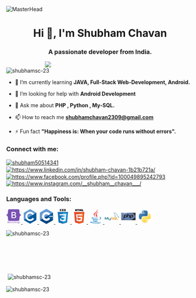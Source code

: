 ![MasterHead](https://thumbs.gfycat.com/BetterHandmadeGull-size_restricted.gif)

<h1 align="center">Hi 👋, I'm Shubham Chavan</h1>
<h3 align="center">A passionate developer from India.</h3>

<img align="right" width="400px" src="https://user-images.githubusercontent.com/55389276/140866485-8fb1c876-9a8f-4d6a-98dc-08c4981eaf70.gif"></img>

<p align="left"> <img src="https://komarev.com/ghpvc/?username=shubhamsc-23&label=Profile%20views&color=0e75b6&style=flat" alt="shubhamsc-23" /> </p>

- 🌱 I’m currently learning **JAVA, Full-Stack Web-Development, Android.**

- 🤝 I’m looking for help with **Android Development**

- 💬 Ask me about **PHP , Python , My-SQL.**

- 📫 How to reach me **shubhamchavan2309@gmail.com**

- ⚡ Fun fact **"Happiness is: When your code runs without errors".**



<h3 align="left">Connect with me:</h3>
<p align="left">
<a href="https://twitter.com/shubham50514341" target="blank"><img align="center" src="https://raw.githubusercontent.com/rahuldkjain/github-profile-readme-generator/master/src/images/icons/Social/twitter.svg" alt="shubham50514341" height="30" width="40" /></a>
<a href="https://www.linkedin.com/in/shubham-chavan-1b21b721a/" target="blank"><img align="center" src="https://raw.githubusercontent.com/rahuldkjain/github-profile-readme-generator/master/src/images/icons/Social/linked-in-alt.svg" alt="https://www.linkedin.com/in/shubham-chavan-1b21b721a/" height="30" width="40" /></a>
<a href="https://fb.com/https://www.facebook.com/profile.php?id=100049895242793" target="blank"><img align="center" src="https://raw.githubusercontent.com/rahuldkjain/github-profile-readme-generator/master/src/images/icons/Social/facebook.svg" alt="https://www.facebook.com/profile.php?id=100049895242793" height="30" width="40" /></a>
<a href="https://instagram.com/https://www.instagram.com/__shubham__chavan___/" target="blank"><img align="center" src="https://raw.githubusercontent.com/rahuldkjain/github-profile-readme-generator/master/src/images/icons/Social/instagram.svg" alt="https://www.instagram.com/__shubham__chavan___/" height="30" width="40" /></a>
</p>

<h3 align="left">Languages and Tools:</h3>
<p align="left"> <a href="https://getbootstrap.com" target="_blank" rel="noreferrer"> <img src="https://raw.githubusercontent.com/devicons/devicon/master/icons/bootstrap/bootstrap-plain-wordmark.svg" alt="bootstrap" width="40" height="40"/> </a> <a href="https://www.cprogramming.com/" target="_blank" rel="noreferrer"> <img src="https://raw.githubusercontent.com/devicons/devicon/master/icons/c/c-original.svg" alt="c" width="40" height="40"/> </a> <a href="https://www.w3schools.com/cpp/" target="_blank" rel="noreferrer"> <img src="https://raw.githubusercontent.com/devicons/devicon/master/icons/cplusplus/cplusplus-original.svg" alt="cplusplus" width="40" height="40"/> </a> <a href="https://www.w3schools.com/css/" target="_blank" rel="noreferrer"> <img src="https://raw.githubusercontent.com/devicons/devicon/master/icons/css3/css3-original-wordmark.svg" alt="css3" width="40" height="40"/> </a> <a href="https://www.w3.org/html/" target="_blank" rel="noreferrer"> <img src="https://raw.githubusercontent.com/devicons/devicon/master/icons/html5/html5-original-wordmark.svg" alt="html5" width="40" height="40"/> </a> <a href="https://www.java.com" target="_blank" rel="noreferrer"> <img src="https://raw.githubusercontent.com/devicons/devicon/master/icons/java/java-original.svg" alt="java" width="40" height="40"/> </a> <a href="https://www.mysql.com/" target="_blank" rel="noreferrer"> <img src="https://raw.githubusercontent.com/devicons/devicon/master/icons/mysql/mysql-original-wordmark.svg" alt="mysql" width="40" height="40"/> </a> <a href="https://www.php.net" target="_blank" rel="noreferrer"> <img src="https://raw.githubusercontent.com/devicons/devicon/master/icons/php/php-original.svg" alt="php" width="40" height="40"/> </a> <a href="https://www.python.org" target="_blank" rel="noreferrer"> <img src="https://raw.githubusercontent.com/devicons/devicon/master/icons/python/python-original.svg" alt="python" width="40" height="40"/> </a> </p>

<p><img align="left" src="https://github-readme-stats.vercel.app/api/top-langs?username=shubhamsc-23&show_icons=true&locale=en&layout=compact" alt="shubhamsc-23" /></p><br><br><br><br><br><br>

<p>&nbsp;<img align="center" src="https://github-readme-stats.vercel.app/api?username=shubhamsc-23&show_icons=true&locale=en" alt="shubhamsc-23" /></p>

<p><img align="center" src="https://github-readme-streak-stats.herokuapp.com/?user=shubhamsc-23&" alt="shubhamsc-23" /></p>
